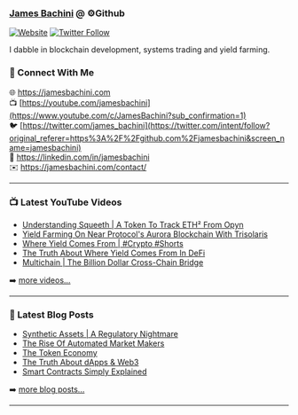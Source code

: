 ### [James Bachini][website] @ ⚙️Github

[![Website](https://img.shields.io/website?label=jamesbachini.com&style=for-the-badge&url=https%3A%2F%2Fjamesbachini.com)](https://jamesbachini.com)
[![Twitter Follow](https://img.shields.io/twitter/follow/james_bachini?color=1DA1F2&logo=twitter&style=for-the-badge)](https://twitter.com/intent/follow?original_referer=https%3A%2F%2Fgithub.com%2Fjamesbachini&screen_name=jamesbachini)

I dabble in blockchain development, systems trading and yield farming.

### 👋 Connect With Me

🌐 https://jamesbachini.com
<br />
📺 [https://youtube.com/jamesbachini](https://www.youtube.com/c/JamesBachini?sub_confirmation=1)
<br />
🐦 [https://twitter.com/james_bachini](https://twitter.com/intent/follow?original_referer=https%3A%2F%2Fgithub.com%2Fjamesbachini&screen_name=jamesbachini)
<br />
👔 https://linkedin.com/in/jamesbachini
<br />
✉️ https://jamesbachini.com/contact/

---

### 📺 Latest YouTube Videos

<!-- YOUTUBE:START -->
- [Understanding Squeeth | A Token To Track ETH² From Opyn](https://www.youtube.com/watch?v=PcbyWwN0bTw)
- [Yield Farming On Near Protocol&#39;s Aurora Blockchain With Trisolaris](https://www.youtube.com/watch?v=ePMaHtj3440)
- [Where Yield Comes From | #Crypto #Shorts](https://www.youtube.com/watch?v=qiE-ccUjjwk)
- [The Truth About Where Yield Comes From In DeFi](https://www.youtube.com/watch?v=na9xQySLTWE)
- [Multichain | The Billion Dollar Cross-Chain Bridge](https://www.youtube.com/watch?v=E2p2C-_-Byc)
<!-- YOUTUBE:END -->

➡️ [more videos...](https://youtube.com/jamesbachini)

---

### 📝 Latest Blog Posts

<!-- BLOG-POST-LIST:START -->
- [Synthetic Assets | A Regulatory Nightmare](https://jamesbachini.com/synthetic-assets/)
- [The Rise Of Automated Market Makers](https://jamesbachini.com/automated-market-maker/)
- [The Token Economy](https://jamesbachini.com/token-economy/)
- [The Truth About dApps &amp; Web3](https://jamesbachini.com/dapps/)
- [Smart Contracts Simply Explained](https://jamesbachini.com/smart-contracts/)
<!-- BLOG-POST-LIST:END -->

➡️ [more blog posts...](https://jamesbachini.com)

---

[website]: https://jamesbachini.com
[twitter]: https://twitter.com/james_bachini
[youtube]: https://youtube.com/jamesbachini
[linkedin]: https://linkedin.com/in/jamesbachini
